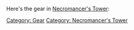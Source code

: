 Here's the gear in [Necromancer's
Tower](:Category:_Necromancer's_Tower.md "wikilink"):

[Category: Gear](Category:_Gear "wikilink") [Category: Necromancer's
Tower](Category:_Necromancer's_Tower "wikilink")
